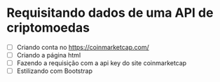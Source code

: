 # Requisitando dados de uma API de criptomoedas

- [ ] Criando conta no https://coinmarketcap.com/
- [ ] Criando a página html
- [ ] Fazendo a requisição com a api key do site coinmarketcap
- [ ] Estilizando com Bootstrap

